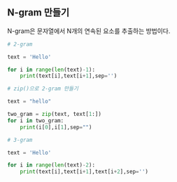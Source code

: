 ## N-gram 만들기

N-gram은 문자열에서 N개의 연속된 요소를 추출하는 방법이다.

```python
# 2-gram

text = 'Hello'

for i in range(len(text)-1):
	print(text[i],text[i+1],sep='')

# zip()으로 2-gram 만들기

text = "hello"

two_gram = zip(text, text[1:])
for i in two_gram:
	print(i[0],i[1],sep="")

# 3-gram

text = 'Hello'

for i in range(len(text)-2):
	print(text[i],text[i+1],text[i+2],sep='')

```
